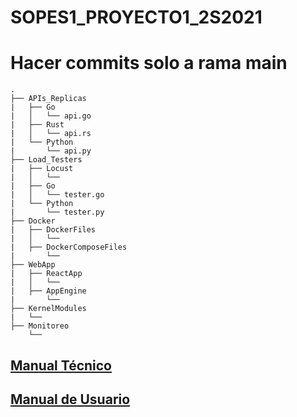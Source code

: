 # SOPES1_PROYECTO1_2S2021
<h1>Hacer commits solo a rama main</h1>

```
.
├── APIs_Replicas
|   ├── Go
|   │   └── api.go
|   ├── Rust
|   │   └── api.rs
|   └── Python
|       └── api.py
├── Load_Testers
|   ├── Locust
|   │   └── 
|   ├── Go
|   │   └── tester.go
|   └── Python
|       └── tester.py
├── Docker
|   ├── DockerFiles
|   │   └── 
|   ├── DockerComposeFiles
|       └── 
├── WebApp
|   ├── ReactApp
|   │   └── 
|   ├── AppEngine
|       └── 
├── KernelModules
|   └── 
├── Monitoreo
    └── 
```

<a href="./Documentacion/Manual Técnico.pdf"><h2>Manual Técnico</h2></a>
<a href="./Documentacion/Manual Usuario.pdf"><h2>Manual de Usuario</h2></a>


